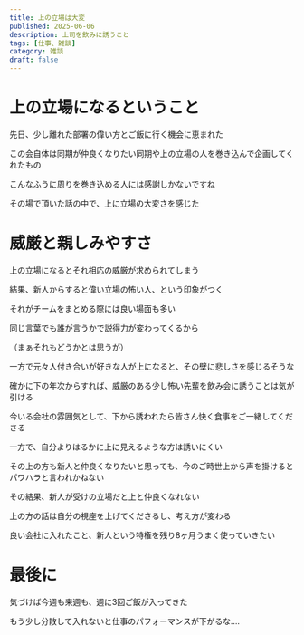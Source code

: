 ```yaml
---
title: 上の立場は大変
published: 2025-06-06
description: 上司を飲みに誘うこと
tags: [仕事、雑談]
category: 雑談
draft: false
---
```


# 上の立場になるということ

先日、少し離れた部署の偉い方とご飯に行く機会に恵まれた

この会自体は同期が仲良くなりたい同期や上の立場の人を巻き込んで企画してくれたもの

こんなふうに周りを巻き込める人には感謝しかないですね

その場で頂いた話の中で、上に立場の大変さを感じた

# 威厳と親しみやすさ

上の立場になるとそれ相応の威厳が求められてしまう

結果、新人からすると偉い立場の怖い人、という印象がつく

それがチームをまとめる際には良い場面も多い

同じ言葉でも誰が言うかで説得力が変わってくるから

（まぁそれもどうかとは思うが）

一方で元々人付き合いが好きな人が上になると、その壁に悲しさを感じるそうな

確かに下の年次からすれば、威厳のある少し怖い先輩を飲み会に誘うことは気が引ける

今いる会社の雰囲気として、下から誘われたら皆さん快く食事をご一緒してくださる

一方で、自分よりはるかに上に見えるような方は誘いにくい

その上の方も新人と仲良くなりたいと思っても、今のご時世上から声を掛けるとパワハラと言われかねない

その結果、新人が受けの立場だと上と仲良くなれない

上の方の話は自分の視座を上げてくださるし、考え方が変わる

良い会社に入れたこと、新人という特権を残り8ヶ月うまく使っていきたい

# 最後に

気づけば今週も来週も、週に3回ご飯が入ってきた

もう少し分散して入れないと仕事のパフォーマンスが下がるな....